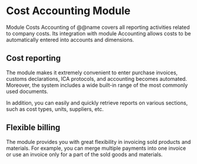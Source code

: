 # Cost Accounting Module

Module Costs Accounting of @@name covers all reporting activities related to company costs. Its integration with module Accounting allows costs to be automatically entered into accounts and dimensions.

## Cost reporting

The module makes it extremely convenient to enter purchase invoices, customs declarations, ICA protocols, and accounting becomes automated. Moreover, the system includes a wide built-in range of the most commonly used documents.

In addition, you can easily and quickly retrieve reports on various sections, such as cost types, units, suppliers, etc.

## Flexible billing

The module provides you with great flexibility in invoicing sold products and materials. For example, you can merge multiple payments into one invoice or use an invoice only for a part of the sold goods and materials.
